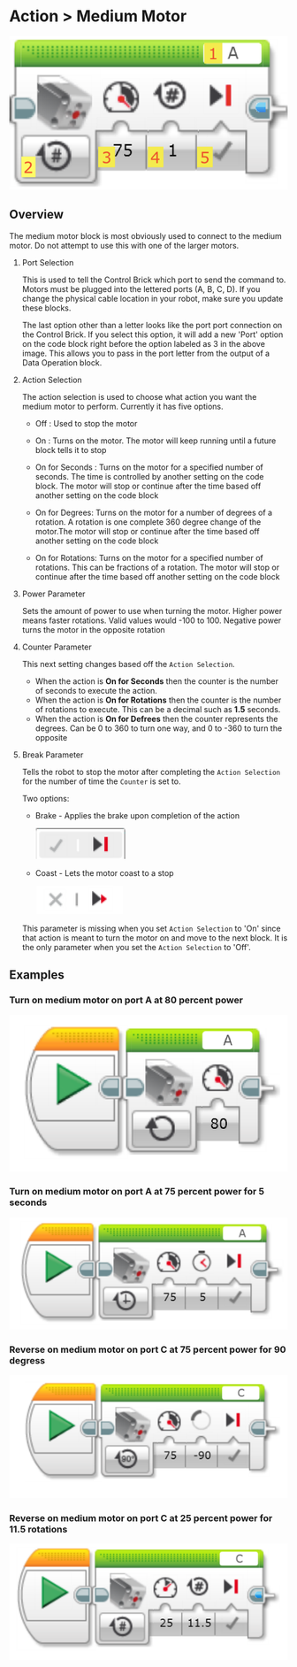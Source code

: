# Action > Medium Motor

![Image](../images/ev3_action_mediummotor.png)

## Overview
The medium motor block is most obviously used to connect to the medium motor. Do not attempt to use this with one of the larger motors.

1. Port Selection

    This is used to tell the Control Brick which port to send the command to. Motors must be plugged into the lettered ports (A, B, C, D). If you change the physical cable location in your robot, make sure you update these blocks.

    The last option other than a letter looks like the port port connection on the Control Brick. If you select this option, it will add a new 'Port' option on the code block right before the option labeled as 3 in the above image. This allows you to pass in the port letter from the output of a Data Operation block.

2. Action Selection

   The action selection is used to choose what action you want the medium motor to perform. Currently it has five options.

   - Off : Used to stop the motor

   - On : Turns on the motor. The motor will keep running until a future block tells it to stop

   - On for Seconds : Turns on the motor for a specified number of seconds. The time is controlled by another setting on the code block. The motor will stop or continue after the time based off another setting on the code block

   - On for Degrees: Turns on the motor for a number of degrees of a rotation. A rotation is one complete 360 degree change of the motor.The motor will stop or continue after the time based off another setting on the code block

   - On for Rotations: Turns on the motor for a specified number of rotations. This can be fractions of a rotation. The motor will stop or continue after the time based off another setting on the code block

3. Power Parameter

   Sets the amount of power to use when turning the motor. Higher power means faster rotations. Valid values would -100 to 100. Negative power turns the motor in the opposite rotation

4. Counter Parameter

   This next setting changes based off the `Action Selection`. 
   - When the action is **On for Seconds** then the counter is the number of seconds to execute the action. 
   - When the action is **On for Rotations** then the counter is the number of rotations to execute. This can be a decimal such as **1.5** seconds.
   - When the action is **On for Defrees** then the counter represents the degrees. Can be 0 to 360 to turn one way, and 0 to -360 to turn the opposite 

5. Break Parameter

   Tells the robot to stop the motor after completing the `Action Selection` for the number of time the `Counter` is set to.

    Two options:

   - Brake - Applies the brake upon completion of the action

        ![Image](../images/ev3_motor_brake.png)

   - Coast - Lets the motor coast to a stop

        ![Image](../images/ev3_motor_coast.png)

   This parameter is missing when you set `Action Selection` to 'On' since that action is meant to turn the motor on and move to the next block. It is the only parameter when you set the `Action Selection` to 'Off'.


## Examples

### Turn on medium motor on port A at 80 percent power

   ![Image](../images/ev3_action_mediummotor_example_1.png)

### Turn on medium motor on port A at 75 percent power for 5 seconds

   ![Image](../images/ev3_action_mediummotor_example_2.png)

### Reverse on medium motor on port C at 75 percent power for 90 degress

   ![Image](../images/ev3_action_mediummotor_example_3.png)

### Reverse on medium motor on port C at 25 percent power for 11.5 rotations

   ![Image](../images/ev3_action_mediummotor_example_4.png)


